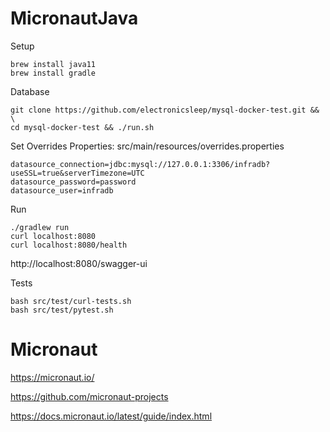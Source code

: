 # MicronautJava

Setup
```
brew install java11
brew install gradle
```

Database
```
git clone https://github.com/electronicsleep/mysql-docker-test.git && \
cd mysql-docker-test && ./run.sh
```

Set Overrides Properties: src/main/resources/overrides.properties

```
datasource_connection=jdbc:mysql://127.0.0.1:3306/infradb?useSSL=true&serverTimezone=UTC
datasource_password=password
datasource_user=infradb
```

Run
```
./gradlew run
curl localhost:8080
curl localhost:8080/health
```
http://localhost:8080/swagger-ui


Tests
```
bash src/test/curl-tests.sh
bash src/test/pytest.sh
```

# Micronaut

https://micronaut.io/

https://github.com/micronaut-projects

https://docs.micronaut.io/latest/guide/index.html
